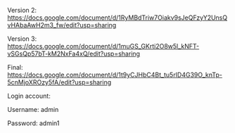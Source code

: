 Version 2: https://docs.google.com/document/d/1RyMBdTriw7Oiakv9sJeQFzyY2UnsQvHAbaAwH2m3_fw/edit?usp=sharing

Version 3: https://docs.google.com/document/d/1muGS_GKrti2O8w5l_kNFT-vSGsQp57bT-kM2NxFa4xQ/edit?usp=sharing

Final: https://docs.google.com/document/d/1t9yCJHbC4Bt_tu5rID4G39O_knTp-5cnMjoXROzy5fA/edit?usp=sharing

Login account:

Username: admin

Password: admin1
